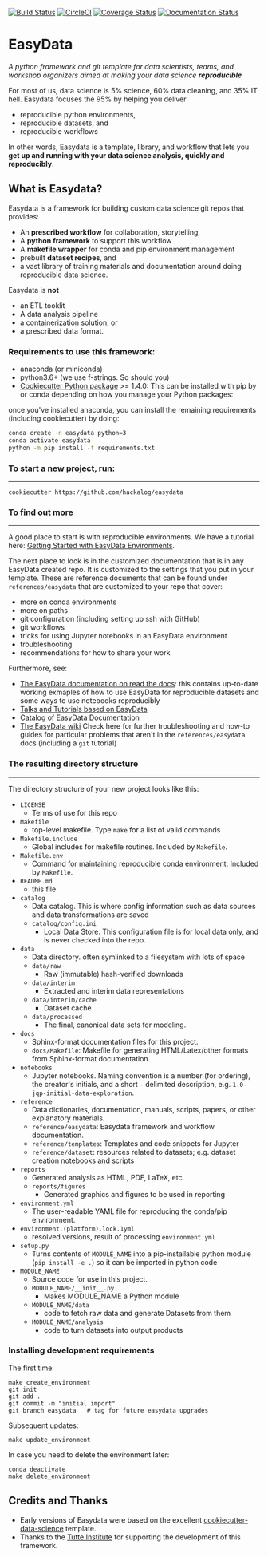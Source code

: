 [![Build Status](https://travis-ci.org/hackalog/cookiecutter-easydata.svg?branch=master)](https://travis-ci.org/hackalog/cookiecutter-easydata)
[![CircleCI](https://circleci.com/gh/hackalog/easydata.svg?style=shield)](https://app.circleci.com/pipelines/github/hackalog/easydata)
[![Coverage Status](https://coveralls.io/repos/github/hackalog/cookiecutter-easydata/badge.svg?branch=master)](https://coveralls.io/github/hackalog/cookiecutter-easydata?branch=master)
[![Documentation Status](https://readthedocs.org/projects/cookiecutter-easydata/badge/?version=latest)](https://cookiecutter-easydata.readthedocs.io/en/latest/?badge=latest)

# EasyData

_A python framework and git template for data scientists, teams, and workshop organizers
aimed at making your data science **reproducible**_

For most of us, data science is 5% science, 60% data cleaning, and 35%
IT hell.  Easydata focuses the 95% by helping you deliver
* reproducible python environments,
* reproducible datasets, and
* reproducible workflows

In other words, Easydata is a template, library, and workflow that lets you **get up and running with your data science analysis, quickly and reproducibly**.

## What is Easydata?

Easydata is a framework for building custom data science git repos that provides:
* An **prescribed workflow** for collaboration, storytelling,
* A **python framework** to support this workflow
* A **makefile wrapper** for conda and pip environment management
* prebuilt **dataset recipes**, and
* a vast library of training materials and documentation around doing reproducible data science.

Easydata is **not**
* an ETL tooklit
* A data analysis pipeline
* a containerization solution, or
* a prescribed data format.


### Requirements to use this framework:
 - anaconda (or miniconda)
 - python3.6+ (we use f-strings. So should you)
 - [Cookiecutter Python package](http://cookiecutter.readthedocs.org/en/latest/installation.html) >= 1.4.0: This can be installed with pip by or conda depending on how you manage your Python packages:

once you've installed anaconda, you can install the remaining requirements (including cookiecutter) by doing:

```bash
conda create -n easydata python=3
conda activate easydata
python -m pip install -f requirements.txt
```


### To start a new project, run:
------------

    cookiecutter https://github.com/hackalog/easydata

### To find out more
------------
A good place to start is with reproducible environments. We have a tutorial here: [Getting Started with EasyData Environments](https://github.com/hackalog/easydata/wiki/Getting-Started-with-EasyData-Environments). 

The next place to look is in the customized documentation that is in any EasyData created repo. It is customized to the settings that you put in your template. These are reference documents that can be found under `references/easydata` that are customized to your repo that cover:
   * more on conda environments
   * more on paths
   * git configuration (including setting up ssh with GitHub)
   * git workflows
   * tricks for using Jupyter notebooks in an EasyData environment
   * troubleshooting
   * recommendations for how to share your work
   
Furthermore, see:
* [The EasyData documentation on read the docs](https://cookiecutter-easydata.readthedocs.io/en/latest/?badge=latest): this contains up-to-date working exmaples of how to use EasyData for reproducible datasets and some ways to use notebooks reproducibly
* [Talks and Tutorials based on EasyData](https://github.com/hackalog/easydata/wiki/EasyData-Talks-and-Tutorials)
* [Catalog of EasyData Documentation](https://github.com/hackalog/easydata/wiki/Catalog-of-EasyData-Documentation)
* [The EasyData wiki](https://github.com/hackalog/easydata/wiki) Check here for further troubleshooting and how-to guides for particular problems that aren't in the `references/easydata` docs (including a `git` tutorial)

### The resulting directory structure
------------

The directory structure of your new project looks like this:


* `LICENSE`
    * Terms of use for this repo
* `Makefile`
    * top-level makefile. Type `make` for a list of valid commands
* `Makefile.include`
    * Global includes for makefile routines. Included by `Makefile`.
* `Makefile.env`
    * Command for maintaining reproducible conda environment. Included by `Makefile`.
* `README.md`
    * this file
* `catalog`
  * Data catalog. This is where config information such as data sources
    and data transformations are saved
  * `catalog/config.ini`
     * Local Data Store. This configuration file is for local data only, and is never checked into the repo.
* `data`
    * Data directory. often symlinked to a filesystem with lots of space
    * `data/raw`
        * Raw (immutable) hash-verified downloads
    * `data/interim`
        * Extracted and interim data representations
    * `data/interim/cache`
        * Dataset cache
    * `data/processed`
        * The final, canonical data sets for modeling.
* `docs`
    * Sphinx-format documentation files for this project.
    * `docs/Makefile`: Makefile for generating HTML/Latex/other formats from Sphinx-format documentation.
* `notebooks`
    *  Jupyter notebooks. Naming convention is a number (for ordering),
    the creator's initials, and a short `-` delimited description,
    e.g. `1.0-jqp-initial-data-exploration`.
* `reference`
    * Data dictionaries, documentation, manuals, scripts, papers, or other explanatory materials.
    * `reference/easydata`: Easydata framework and workflow documentation.
    * `reference/templates`: Templates and code snippets for Jupyter
    * `reference/dataset`: resources related to datasets; e.g. dataset creation notebooks and scripts
* `reports`
    * Generated analysis as HTML, PDF, LaTeX, etc.
    * `reports/figures`
        * Generated graphics and figures to be used in reporting
* `environment.yml`
    * The user-readable YAML file for reproducing the conda/pip environment.
* `environment.(platform).lock.1yml`
    * resolved versions, result of processing `environment.yml`
* `setup.py`
    * Turns contents of `MODULE_NAME` into a
    pip-installable python module  (`pip install -e .`) so it can be
    imported in python code
* `MODULE_NAME`
    * Source code for use in this project.
    * `MODULE_NAME/__init__.py`
        * Makes MODULE_NAME a Python module
    * `MODULE_NAME/data`
        * code to fetch raw data and generate Datasets from them
    * `MODULE_NAME/analysis`
        * code to turn datasets into output products

### Installing development requirements
The first time:
```
make create_environment
git init
git add .
git commit -m "initial import"
git branch easydata   # tag for future easydata upgrades
```

Subsequent updates:
```
make update_environment
```

In case you need to delete the environment later:
```
conda deactivate
make delete_environment
```


## Credits and Thanks
* Early versions of Easydata were based on the excellent
[cookiecutter-data-science](http://drivendata.github.io/cookiecutter-data-science/)
template.
* Thanks to the [Tutte Institute](https://github.com/TutteInstitute) for supporting the development of this framework.
